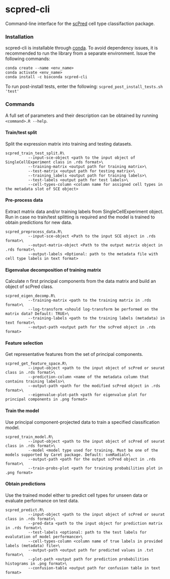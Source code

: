 # scpred-cli
Command-line interface for the [scPred](https://github.com/IMB-Computational-Genomics-Lab/scPred) cell type classifaction package.

### Installation 
scpred-cli is installable through [conda](https://conda.io/projects/conda/en/latest/index.html). To avoid dependency issues, it is recommended to run the library from a separate environment. Issue the following commands:
```
conda create --name <env_name> 
conda activate <env_name>
conda install -c bioconda scpred-cli
```
To run post-install tests, enter the following: `scpred_post_install_tests.sh 'test'` 


### Commands 
A full set of parameters and their description can be obtained by running `<command>.R --help`. 

#### Train/test split 
Split the expression matrix into training and testing datasets.
```
scpred_train_test_split.R\
          --input-sce-object <path to the input object of SingleCellExperiment class in .rds format>\
          --training-matrix <output path for training matrix>\
          --test-matrix <output path for testing matrix>\
          --training_labels <output path for training labels>\
          --test-labels <output path for test labels>\
          --cell-types-column <column name for assigned cell types in the metadata slot of SCE object>
```

#### Pre-process data 
Extract matrix data and/or training labels from SingleCellExperiment object. Run in case no train/test splitting is required and the model is trained to obtain predictions for new data.
```
scpred_preprocess_data.R\
          --input-sce-object <Path to the input SCE object in .rds format>\
          --output-matrix-object <Path to the output matrix object in .rds format>\
          --output-labels <Optional: path to the metadata file with cell type labels in text format>
```


#### Eigenvalue decomposition of training matrix
Calculate n first principal components from the data matrix and build an object of scPred class.
```
scpred_eigen_decomp.R\
          --training-matrix <path to the training matrix in .rds format>\
          --log-transform <should log-transform be performed on the matrix data? Default: TRUE>\
          --training-labels <path to the training labels (metadata) in text format>\
          --output-path <output path for the scPred object in .rds format>
```

#### Feature selection 
Get representative features from the set of principal components.
```
scpred_get_feature_space.R\
          --input-object <path to the input object of scPred or seurat class in .rds format>\
          --prediction-column <name of the metadata column that contains training labels>\
          --output-path <path for the modified scPred object in .rds format>\
          --eigenvalue-plot-path <path for eigenvalue plot for principal components in .png format>
```

#### Train the model 
Use principal component-projected data to train a specified classification model.
```
scpred_train_model.R\
          --input-object <path to the input object of scPred of seurat class in .rds format>\
          --model <model type used for training. Must be one of the models supported by Caret package. Default: svmRadial>\
          --output-path <path for the output scPred object in .rds format>\
          --train-probs-plot <path for training probabilities plot in .png format>
```

#### Obtain predictions 
Use the trained model either to predict cell types for unseen data or evaluate performance on test data.
```
scpred_predict.R\
          --input-object <path to the input object of scPred or seurat class in .rds format>\
          --pred-data <path to the input object for prediction matrix in .rds format>\
          --test-labels <optional: path to the test labels for evalutation of model performance>\
          --cell-types-column <column name of true labels in provided labels (metadata) file>\
          --output-path <output path for predicted values in .txt format>\
          --plot-path <output path for prediction probabilities histograms in .png format>\
          --confusion-table <output path for confusion table in text format>

```





